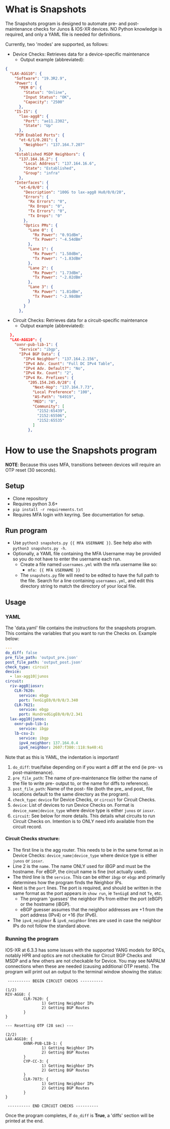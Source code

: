 # What is Snapshots

The Snapshots program is designed to automate pre- and post-maintenance checks for Junos & IOS-XR devices. NO Python knowledge is required, and only a YAML file is needed for definitions.

Currently, two 'modes' are supported, as follows:

- Device Checks: Retrieves data for a device-specific maintenance
  - Output example (abbreviated):
```json
{
  "LAX-AGG10": {
    "Software": "19.3R2.9",
    "Power": {
      "PEM 0": {
        "Status": "Online",
        "Input Status": "OK",
        "Capacity": "2500"
      },
    "IS-IS": {
      "lax-agg8": {
        "Port": "ae11.2302",
        "State": "Up"
      },
    "PIM Enabled Ports": {
      "et-6/1/0.201": {
        "Neighbor": "137.164.7.207"
      },
    "Established MSDP Neighbors": {
      "137.164.16.2": {
        "Local Address": "137.164.16.6",
        "State": "Established",
        "Group": "infra"
      },
    "Interfaces": {
      "et-6/0/0": {
        "Description": "100G to lax-agg8 Hu0/0/0/20",
        "Errors": {
          "Rx Errors": "0",
          "Rx Drops": "0",
          "Tx Errors": "0",
          "Tx Drops": "0"
        },
        "Optics PMs": {
          "Lane 0": {
            "Rx Power": "0.91dBm",
            "Tx Power": "-4.54dBm"
          },
          "Lane 1": {
            "Rx Power": "1.58dBm",
            "Tx Power": "-1.83dBm"
          },
          "Lane 2": {
            "Rx Power": "1.73dBm",
            "Tx Power": "-2.02dBm"
          },
          "Lane 3": {
            "Rx Power": "1.81dBm",
            "Tx Power": "-2.98dBm"
          }
        }
      },
```
- Circuit Checks: Retrieves data for a circuit-specific maintenance
  - Output example (abbreviated):
```json
  },
  "LAX-AGG10": {
    "oxnr-pub-lib-1": {
      "Service": "ibgp",
      "IPv4 BGP Data": {
        "IPv4 Neighbor": "137.164.2.156",
        "IPv4 Adv. Count": "Full DC IPv4 Table",
        "IPv4 Adv. Default?": "No",
        "IPv4 Rx. Count": "2",
        "IPv4 Rx. Prefixes": {
          "205.154.245.0/28": {
            "Next-Hop": "137.164.7.73",
            "Local Preference": "100",
            "AS-Path": "64919",
            "MED": "0",
            "Community": [
              "2152:65439",
              "2152:65506",
              "2152:65535"
            ]
          },
```

# How to use the Snapshots program

**NOTE**: Because this uses MFA, transitions between devices will require an OTP reset (30 seconds).

## Setup

- Clone repository
- Requires python 3.6+
- `pip install -r requirements.txt`
- Requires MFA login with keyring. See documentation for setup.

## Run program

- Use `python3 snapshots.py {{ MFA USERNAME }}`. See help also with `python3 snapshots.py -h`.
- Optionally, a YAML file containing the MFA Username may be provided so you do not have to enter the username each run.
  - Create a file named `usernames.yml` with the mfa username like so:
    - `mfa: {{ MFA USERNAME }}`
  - The `snapshots.py` file will need to be edited to have the full path to the file. Search for a line containing `usernames.yml`, and edit this directory string to match the directory of your local file.

## Usage

### YAML

The 'data.yaml' file contains the instructions for the snapshots program. This contains the variables that you want to run the Checks on. Example below:
```yaml
---
do_diff: false
pre_file_path: 'output_pre.json'
post_file_path: 'output_post.json'
check_type: circuit
device:
  - lax-agg10|junos
circuit:
  riv-agg8|iosxr:
    CLR-7620:
      service: ebgp
      port: TenGigE0/0/0/8/3.340
    CLR-7621:
      service: ebgp
      port: HundredGigE0/0/0/2.341
  lax-agg10|junos:
    oxnr-pub-lib-1:
      service: ibgp
    lb-csu-2:
      service: ibgp
      ipv4_neighbor: 137.164.0.4
      ipv6_neighbor: 2607:f380::118:9a40:41
```
Note that as this is YAML, the indentation is important!

1. `do_diff`: true/false depending on if you want a diff at the end (ie pre- vs post-maintenance).
2. `pre_file_path`: The name of pre-maintenance file (either the name of the file to write pre- output to, or the name for diffs to reference).
3. `post_file_path`: Name of the post- file (both the pre_ and post_ file locations default to the same directory as the program).
4. `check_type`: `device` for Device Checks, or `circuit` for Circuit Checks.
5. `device`: List of devices to run Device Checks on. Format is `device_name|device_type` where device type is either `junos` or `iosxr`.
6. `circuit`: See below for more details. This details what circuits to run Circuit Checks on. Intention is to ONLY need info available from the circuit record.

#### Circuit Checks structure:
- The first line is the agg router. This needs to be in the same format as in Device Checks: `device_name|device_type` where device type is either `junos` or `iosxr`.
- Line 2 is the `name`. The name ONLY used for iBGP and must be the hostname. For eBGP, the circuit name is fine (not actually used).
- The third line is the `service`. This can be either `ibgp` or `ebgp` and primarily determines how the program finds the Neighbor IPs.
- Next is the `port` lines. The port is required, and should be written in the same format as the port appears in `show run`, ie `TenGigE` and not `Te`, etc.
  - The program 'guesses' the neighbor IPs from either the port (eBGP) or the hostname (iBGP).
  - eBGP guesser assumes that the neighbor addresses are +1 from the port address (IPv4) or +16 (for IPv6).
- The `ipv4_neighbor` & `ipv6_neighbor` lines are used in case the neighbor IPs do not follow the standard above.

### Running the program

IOS-XR at 6.3.3 has some issues with the supported YANG models for RPCs, notably HPR and optics are not checkable for Circuit BGP Checks and MSDP and a few others are not checkable for Device. You may see NAPALM connections when these are needed (causing additional OTP resets).
The program will print out an output to the terminal window showing the status:

```
 ---------- BEGIN CIRCUIT CHECKS ----------

(1/2)
RIV-AGG8: {
        CLR-7620: {
                1) Getting Neighbor IPs
                2) Getting BGP Routes
        }
}

--- Resetting OTP (28 sec) ---

(2/2)
LAX-AGG10: {
        OXNR-PUB-LIB-1: {
                1) Getting Neighbor IPs
                2) Getting BGP Routes
        }
        CYP-CC-3: {
                1) Getting Neighbor IPs
                2) Getting BGP Routes
        }
        CLR-7073: {
                1) Getting Neighbor IPs
                2) Getting BGP Routes
        }
}

 ---------- END CIRCUIT CHECKS ----------
```

Once the program completes, if `do_diff` is **True**, a 'diffs' section will be printed at the end.